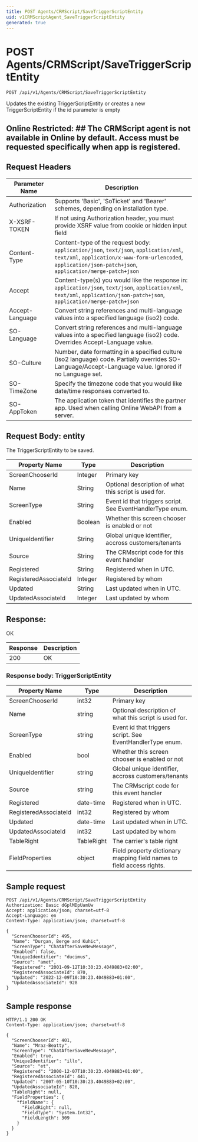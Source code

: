 ```yaml
---
title: POST Agents/CRMScript/SaveTriggerScriptEntity
uid: v1CRMScriptAgent_SaveTriggerScriptEntity
generated: true
---
```


# POST Agents/CRMScript/SaveTriggerScriptEntity

```http
POST /api/v1/Agents/CRMScript/SaveTriggerScriptEntity
```

Updates the existing TriggerScriptEntity or creates a new TriggerScriptEntity if the id parameter is empty


## Online Restricted: ## The CRMScript agent is not available in Online by default. Access must be requested specifically when app is registered.







## Request Headers

| Parameter Name | Description |
|----------------|-------------|
| Authorization  | Supports 'Basic', 'SoTicket' and 'Bearer' schemes, depending on installation type. |
| X-XSRF-TOKEN   | If not using Authorization header, you must provide XSRF value from cookie or hidden input field |
| Content-Type | Content-type of the request body: `application/json`, `text/json`, `application/xml`, `text/xml`, `application/x-www-form-urlencoded`, `application/json-patch+json`, `application/merge-patch+json` |
| Accept         | Content-type(s) you would like the response in: `application/json`, `text/json`, `application/xml`, `text/xml`, `application/json-patch+json`, `application/merge-patch+json` |
| Accept-Language | Convert string references and multi-language values into a specified language (iso2) code. |
| SO-Language | Convert string references and multi-language values into a specified language (iso2) code. Overrides Accept-Language value. |
| SO-Culture | Number, date formatting in a specified culture (iso2 language) code. Partially overrides SO-Language/Accept-Language value. Ignored if no Language set. |
| SO-TimeZone | Specify the timezone code that you would like date/time responses converted to. |
| SO-AppToken | The application token that identifies the partner app. Used when calling Online WebAPI from a server. |

## Request Body: entity 

The TriggerScriptEntity to be saved. 

| Property Name | Type |  Description |
|----------------|------|--------------|
| ScreenChooserId | Integer | Primary key |
| Name | String | Optional description of what this script is used for. |
| ScreenType | String | Event id that triggers script.  See EventHandlerType enum. |
| Enabled | Boolean | Whether this screen chooser is enabled or not |
| UniqueIdentifier | String | Global unique identifier, accross customers/tenants |
| Source | String | The CRMscript code for this event handler |
| Registered | String | Registered when  in UTC. |
| RegisteredAssociateId | Integer | Registered by whom |
| Updated | String | Last updated when  in UTC. |
| UpdatedAssociateId | Integer | Last updated by whom |

## Response:

OK

| Response | Description |
|----------------|-------------|
| 200 | OK |

### Response body: TriggerScriptEntity

| Property Name | Type |  Description |
|----------------|------|--------------|
| ScreenChooserId | int32 | Primary key |
| Name | string | Optional description of what this script is used for. |
| ScreenType | string | Event id that triggers script.  See EventHandlerType enum. |
| Enabled | bool | Whether this screen chooser is enabled or not |
| UniqueIdentifier | string | Global unique identifier, accross customers/tenants |
| Source | string | The CRMscript code for this event handler |
| Registered | date-time | Registered when  in UTC. |
| RegisteredAssociateId | int32 | Registered by whom |
| Updated | date-time | Last updated when  in UTC. |
| UpdatedAssociateId | int32 | Last updated by whom |
| TableRight | TableRight | The carrier's table right |
| FieldProperties | object | Field property dictionary mapping field names to field access rights. |

## Sample request

```http!
POST /api/v1/Agents/CRMScript/SaveTriggerScriptEntity
Authorization: Basic dGplMDpUamUw
Accept: application/json; charset=utf-8
Accept-Language: en
Content-Type: application/json; charset=utf-8

{
  "ScreenChooserId": 495,
  "Name": "Durgan, Berge and Kuhic",
  "ScreenType": "ChatAfterSaveNewMessage",
  "Enabled": false,
  "UniqueIdentifier": "ducimus",
  "Source": "amet",
  "Registered": "2001-09-12T10:30:23.4049883+02:00",
  "RegisteredAssociateId": 870,
  "Updated": "2022-12-09T10:30:23.4049883+01:00",
  "UpdatedAssociateId": 928
}
```

## Sample response

```http_
HTTP/1.1 200 OK
Content-Type: application/json; charset=utf-8

{
  "ScreenChooserId": 401,
  "Name": "Mraz-Beatty",
  "ScreenType": "ChatAfterSaveNewMessage",
  "Enabled": true,
  "UniqueIdentifier": "illo",
  "Source": "et",
  "Registered": "2000-12-07T10:30:23.4049883+01:00",
  "RegisteredAssociateId": 441,
  "Updated": "2007-05-10T10:30:23.4049883+02:00",
  "UpdatedAssociateId": 828,
  "TableRight": null,
  "FieldProperties": {
    "fieldName": {
      "FieldRight": null,
      "FieldType": "System.Int32",
      "FieldLength": 309
    }
  }
}
```